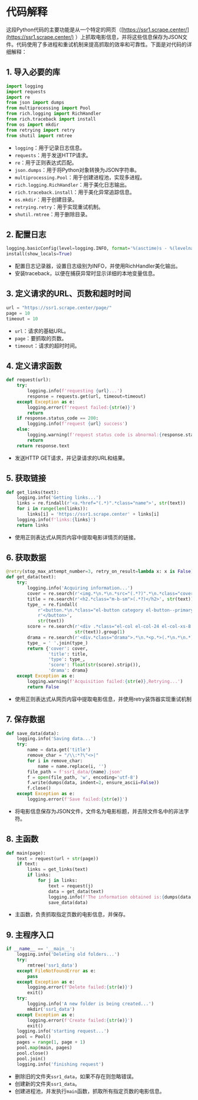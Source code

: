 # 代码解释

这段Python代码的主要功能是从一个特定的网页（[https://ssr1.scrape.center/](https://ssr1.scrape.center/)
）上抓取电影信息，并将这些信息保存为JSON文件。代码使用了多进程和重试机制来提高抓取的效率和可靠性。下面是对代码的详细解释：

## 1. 导入必要的库

```python
import logging
import requests
import re
from json import dumps
from multiprocessing import Pool
from rich.logging import RichHandler
from rich.traceback import install
from os import mkdir
from retrying import retry
from shutil import rmtree
```

- ```logging```：用于记录日志信息。
- ```requests```：用于发送HTTP请求。
- ```re```：用于正则表达式匹配。
- ```json.dumps```：用于将Python对象转换为JSON字符串。
- ```multiprocessing.Pool```：用于创建进程池，实现多进程。
- ```rich.logging.RichHandler```：用于美化日志输出。
- ```rich.traceback.install```：用于美化异常追踪信息。
- ```os.mkdir```：用于创建目录。
- ```retrying.retry```：用于实现重试机制。
- ```shutil.rmtree```：用于删除目录。

## 2. 配置日志

```python
logging.basicConfig(level=logging.INFO, format='%(asctime)s - %(levelname)s - %(message)s', handlers=[RichHandler()])
install(show_locals=True)
```

- 配置日志记录器，设置日志级别为INFO，并使用RichHandler美化输出。
- 安装traceback，以便在捕获异常时显示详细的本地变量信息。

## 3. 定义请求的URL、页数和超时时间

```python
url = "https://ssr1.scrape.center/page/"
page = 10
timeout = 10
```

- ```url```：请求的基础URL。
- ```page```：要抓取的页数。
- ```timeout```：请求的超时时间。

## 4. 定义请求函数

```python
def request(url):
    try:
        logging.info(f'requesting {url}...')
        response = requests.get(url, timeout=timeout)
    except Exception as e:
        logging.error(f'request failed:{str(e)}')
        return
    if response.status_code == 200:
        logging.info(f'request {url} success')
    else:
        logging.warning(f'request status code is abnormal:{response.status_code}')
        return
    return response.text
```

- 发送HTTP GET请求，并记录请求的URL和结果。

## 5. 获取链接

```python
def get_links(text):
    logging.info('Getting links...')
    links = re.findall(r'<a.*href="(.*)".*class="name">', str(text))
    for i in range(len(links)):
        links[i] = 'https://ssr1.scrape.center' + links[i]
    logging.info(f'links:{links}')
    return links
```

- 使用正则表达式从网页内容中提取电影详情页的链接。

## 6. 获取数据

```python
@retry(stop_max_attempt_number=3, retry_on_result=lambda x: x is False)
def get_data(text):
    try:
        logging.info('Acquiring information...')
        cover = re.search(r'<img.*\n.*\n.*src="(.*?)".*\n.*class="cover">', str(text)).group(1)
        title = re.search(r'<h2.*class="m-b-sm">(.*?)</h2>', str(text)).group(1)
        type_ = re.findall(
            r'<button.*\n.*class="el-button category el-button--primary el-button--mini">.*\n.*<span>(.*?)</span>.*\n.*'
            r'</button>',
            str(text))
        score = re.search(r'<div .*class="el-col el-col-24 el-col-xs-8 el-col-sm-4"><p .*\n.*>(.*\n.*)</p>',
                          str(text)).group(1)
        drama = re.search(r'<div.*class="drama">.*\n.*<p.*>(.*\n.*\n.*)</p></div>', str(text)).group(1)
        type_ = ' '.join(type_)
        return {'cover': cover,
                'title': title,
                'type': type_,
                'score': float(str(score).strip()),
                'drama': drama}
    except Exception as e:
        logging.warning(f'Acquisition failed:{str(e)},Retrying...')
        return False
```

- 使用正则表达式从网页内容中提取电影信息，并使用retry装饰器实现重试机制

## 7. 保存数据

```python
def save_data(data):
    logging.info('Saving data...')
    try:
        name = data.get('title')
        remove_char = "/\\:*?\"<>|"
        for i in remove_char:
            name = name.replace(i, '')
        file_path = f'ssr1_data/{name}.json'
        f = open(file_path, 'w', encoding='utf-8')
        f.write(dumps(data, indent=2, ensure_ascii=False))
        f.close()
    except Exception as e:
        logging.error(f'Save failed:{str(e)}')
```

- 将电影信息保存为JSON文件，文件名为电影标题，并去除文件名中的非法字符。

## 8. 主函数

```python
def main(page):
    text = request(url + str(page))
    if text:
        links = get_links(text)
        if links:
            for j in links:
                text = request(j)
                data = get_data(text)
                logging.info(f'The information obtained is:{dumps(data, indent=2, ensure_ascii=False)}')
                save_data(data)
```

- 主函数，负责抓取指定页数的电影信息，并保存。

## 9. 主程序入口

```python
if __name__ == '__main__':
    logging.info('Deleting old folders...')
    try:
        rmtree('ssr1_data')
    except FileNotFoundError as e:
        pass
    except Exception as e:
        logging.error(f'Delete failed:{str(e)}')
        exit()
    try:
        logging.info('A new folder is being created...')
        mkdir('ssr1_data')
    except Exception as e:
        logging.error(f'Create failed:{str(e)}')
        exit()
    logging.info('starting request...')
    pool = Pool()
    pages = range(1, page + 1)
    pool.map(main, pages)
    pool.close()
    pool.join()
    logging.info('finishing request')
```

- 删除旧的文件夹```ssr1_data```，如果不存在则忽略错误。
- 创建新的文件夹```ssr1_data```。
- 创建进程池，并发执行```main```函数，抓取所有指定页数的电影信息。
